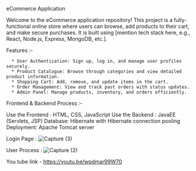 eCommerce Application

Welcome to the eCommerce application repository! This project is a fully-functional online store where users can browse, add products to their cart, and make secure purchases. It is built using [mention tech stack here, e.g., React, Node.js, Express, MongoDB, etc.].

Features :-

      * User Authentication: Sign up, log in, and manage user profiles securely.
      * Product Catalogue: Browse through categories and view detailed product information.
      * Shopping Cart: Add, remove, and update items in the cart.
      * Order Management: View and track past orders with status updates.
      * Admin Panel: Manage products, inventory, and orders efficiently.

Frontend & Backend Process :-

Use the Frontend :  HTML, CSS, JavaScript 
Use the Backend :  JavaEE (Servlets, JSP) Database: Hibernate with Hibernate connection pooling Deployment: Apache Tomcat server





Login Page :
![Capture (3)](https://github.com/user-attachments/assets/a1843b77-1d6f-49e2-88e6-58583f8458b0)


User Process :
![Capture (2)](https://github.com/user-attachments/assets/37f8990e-d721-4127-8745-444e11e13cd6)


You tube link - https://youtu.be/wpdmar99W70 

